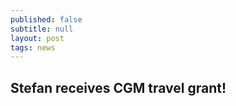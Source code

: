 ```yaml
---
published: false
subtitle: null
layout: post
tags: news
---
```

## Stefan receives CGM travel grant!


